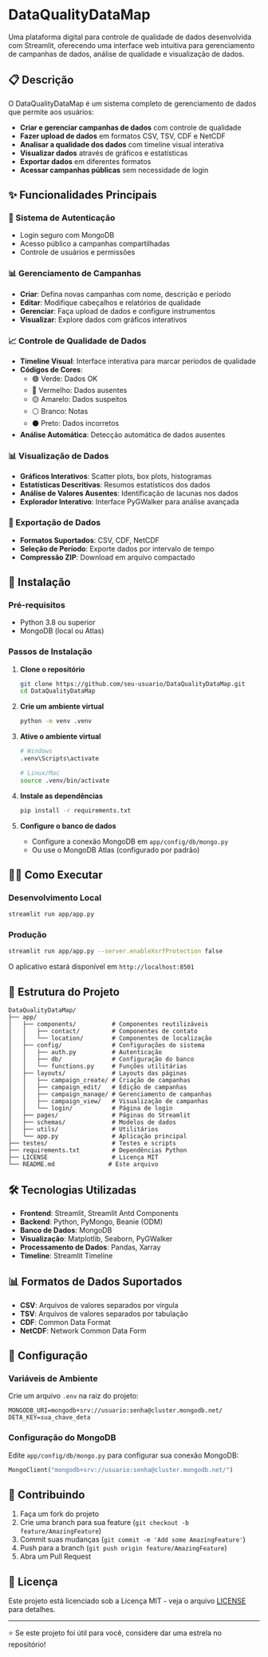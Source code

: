 # DataQualityDataMap

Uma plataforma digital para controle de qualidade de dados desenvolvida com Streamlit, oferecendo uma interface web intuitiva para gerenciamento de campanhas de dados, análise de qualidade e visualização de dados.

## 📋 Descrição

O DataQualityDataMap é um sistema completo de gerenciamento de dados que permite aos usuários:

- **Criar e gerenciar campanhas de dados** com controle de qualidade
- **Fazer upload de dados** em formatos CSV, TSV, CDF e NetCDF
- **Analisar a qualidade dos dados** com timeline visual interativa
- **Visualizar dados** através de gráficos e estatísticas
- **Exportar dados** em diferentes formatos
- **Acessar campanhas públicas** sem necessidade de login

## ✨ Funcionalidades Principais

### 🔐 Sistema de Autenticação
- Login seguro com MongoDB
- Acesso público a campanhas compartilhadas
- Controle de usuários e permissões

### 📊 Gerenciamento de Campanhas
- **Criar**: Defina novas campanhas com nome, descrição e período
- **Editar**: Modifique cabeçalhos e relatórios de qualidade
- **Gerenciar**: Faça upload de dados e configure instrumentos
- **Visualizar**: Explore dados com gráficos interativos

### 📈 Controle de Qualidade de Dados
- **Timeline Visual**: Interface interativa para marcar períodos de qualidade
- **Códigos de Cores**: 
  - 🟢 Verde: Dados OK
  - 🔴 Vermelho: Dados ausentes
  - 🟡 Amarelo: Dados suspeitos
  - ⚪ Branco: Notas
  - ⚫ Preto: Dados incorretos
- **Análise Automática**: Detecção automática de dados ausentes

### 📊 Visualização de Dados
- **Gráficos Interativos**: Scatter plots, box plots, histogramas
- **Estatísticas Descritivas**: Resumos estatísticos dos dados
- **Análise de Valores Ausentes**: Identificação de lacunas nos dados
- **Explorador Interativo**: Interface PyGWalker para análise avançada

### 💾 Exportação de Dados
- **Formatos Suportados**: CSV, CDF, NetCDF
- **Seleção de Período**: Exporte dados por intervalo de tempo
- **Compressão ZIP**: Download em arquivo compactado

## 🚀 Instalação

### Pré-requisitos
- Python 3.8 ou superior
- MongoDB (local ou Atlas)

### Passos de Instalação

1. **Clone o repositório**
   ```bash
   git clone https://github.com/seu-usuario/DataQualityDataMap.git
   cd DataQualityDataMap
   ```

2. **Crie um ambiente virtual**
   ```bash
   python -m venv .venv
   ```

3. **Ative o ambiente virtual**
   ```bash
   # Windows
   .venv\Scripts\activate
   
   # Linux/Mac
   source .venv/bin/activate
   ```

4. **Instale as dependências**
   ```bash
   pip install -r requirements.txt
   ```

5. **Configure o banco de dados**
   - Configure a conexão MongoDB em `app/config/db/mongo.py`
   - Ou use o MongoDB Atlas (configurado por padrão)

## 🏃‍♂️ Como Executar

### Desenvolvimento Local
```bash
streamlit run app/app.py
```

### Produção
```bash
streamlit run app/app.py --server.enableXsrfProtection false
```

O aplicativo estará disponível em `http://localhost:8501`

## 📁 Estrutura do Projeto

```
DataQualityDataMap/
├── app/
│   ├── components/          # Componentes reutilizáveis
│   │   ├── contact/         # Componentes de contato
│   │   └── location/        # Componentes de localização
│   ├── config/              # Configurações do sistema
│   │   ├── auth.py          # Autenticação
│   │   ├── db/              # Configuração do banco
│   │   └── functions.py     # Funções utilitárias
│   ├── layouts/             # Layouts das páginas
│   │   ├── campaign_create/ # Criação de campanhas
│   │   ├── campaign_edit/   # Edição de campanhas
│   │   ├── campaign_manage/ # Gerenciamento de campanhas
│   │   ├── campaign_view/   # Visualização de campanhas
│   │   └── login/           # Página de login
│   ├── pages/               # Páginas do Streamlit
│   ├── schemas/             # Modelos de dados
│   ├── utils/               # Utilitários
│   └── app.py               # Aplicação principal
├── testes/                  # Testes e scripts
├── requirements.txt         # Dependências Python
├── LICENSE                  # Licença MIT
└── README.md               # Este arquivo
```

## 🛠️ Tecnologias Utilizadas

- **Frontend**: Streamlit, Streamlit Antd Components
- **Backend**: Python, PyMongo, Beanie (ODM)
- **Banco de Dados**: MongoDB
- **Visualização**: Matplotlib, Seaborn, PyGWalker
- **Processamento de Dados**: Pandas, Xarray
- **Timeline**: Streamlit Timeline

## 📊 Formatos de Dados Suportados

- **CSV**: Arquivos de valores separados por vírgula
- **TSV**: Arquivos de valores separados por tabulação
- **CDF**: Common Data Format
- **NetCDF**: Network Common Data Form

## 🔧 Configuração

### Variáveis de Ambiente
Crie um arquivo `.env` na raiz do projeto:

```env
MONGODB_URI=mongodb+srv://usuario:senha@cluster.mongodb.net/
DETA_KEY=sua_chave_deta
```

### Configuração do MongoDB
Edite `app/config/db/mongo.py` para configurar sua conexão MongoDB:

```python
MongoClient("mongodb+srv://usuario:senha@cluster.mongodb.net/")
```

## 🤝 Contribuindo

1. Faça um fork do projeto
2. Crie uma branch para sua feature (`git checkout -b feature/AmazingFeature`)
3. Commit suas mudanças (`git commit -m 'Add some AmazingFeature'`)
4. Push para a branch (`git push origin feature/AmazingFeature`)
5. Abra um Pull Request

## 📝 Licença

Este projeto está licenciado sob a Licença MIT - veja o arquivo [LICENSE](LICENSE) para detalhes.

---

⭐ Se este projeto foi útil para você, considere dar uma estrela no repositório!


